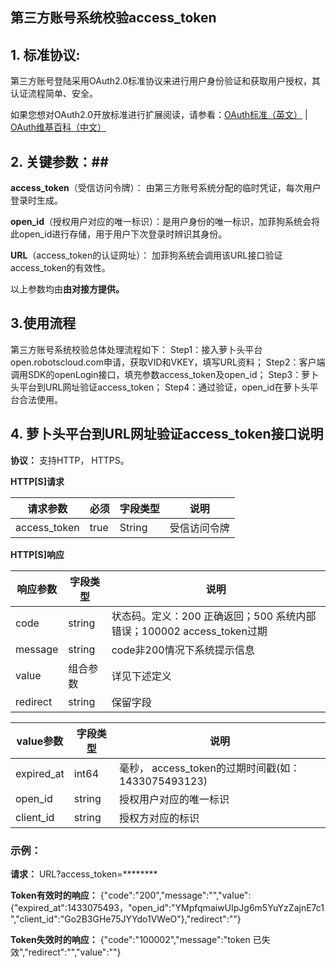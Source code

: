 ## 第三方账号系统校验access_token 

## 1. 标准协议: ##

第三方账号登陆采用OAuth2.0标准协议来进行用户身份验证和获取用户授权，其认证流程简单、安全。

如果您想对OAuth2.0开放标准进行扩展阅读，请参看：[OAuth标准（英文）](http://oauth.net/2/) | [OAuth维基百科（中文） ](http://zh.wikipedia.org/zh/OAuth)

## 2. 关键参数：##

**access_token**（受信访问令牌）： 由第三方账号系统分配的临时凭证，每次用户登录时生成。

**open_id**（授权用户对应的唯一标识）：是用户身份的唯一标识，加菲狗系统会将此open_id进行存储，用于用户下次登录时辨识其身份。

**URL**（access_token的认证网址）： 加菲狗系统会调用该URL接口验证access_token的有效性。

以上参数均由**由对接方提供。**


## 3.使用流程 ##

第三方账号系统校验总体处理流程如下：
Step1：接入萝卜头平台open.robotscloud.com申请，获取VID和VKEY，填写URL资料；
Step2：客户端调用SDK的openLogin接口，填充参数access_token及open_id；
Step3：萝卜头平台到URL网址验证access_token；
Step4：通过验证，open_id在萝卜头平台合法使用。


## 4. 萝卜头平台到URL网址验证access_token接口说明 ##

**协议：** 支持HTTP， HTTPS。

**HTTP[S]请求**

|请求参数|必须|字段类型|说明|
| --- | --- | --- | ---|
|access_token|true|String| 受信访问令牌|



**HTTP[S]响应**

|响应参数|字段类型|说明|
| --- | --- | --- |
|code|string|状态码。定义：200 正确返回；500 系统内部错误；100002 access_token过期|
|message|string|code非200情况下系统提示信息|
|value| 组合参数| 详见下述定义|
|redirect|string|保留字段|


|value参数|字段类型|说明|
| --- | --- | --- |
|expired_at| int64| 毫秒， access_token的过期时间戳(如：1433075493123)|
|open_id|string|授权用户对应的唯一标识|
|client_id|string | 授权方对应的标识|



### 示例： ###

**请求：**
URL?access_token=********

**Token有效时的响应：**
{"code":"200","message":"","value":{"expired_at":1433075493，"open_id":"YMpfqmaiwUIpJg6m5YuYzZajnE7c1","client_id":"Go2B3GHe75JYYdo1VWeO"},"redirect":""}

**Token失效时的响应：**
{"code":"100002","message":"token 已失效","redirect":"","value":""}
